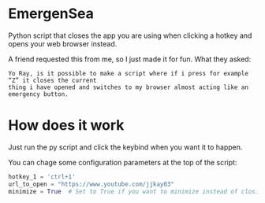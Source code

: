 # EmergenSea
Python script that closes the app you are using when clicking a hotkey and opens your web browser instead.

A friend requested this from me, so I just made it for fun. What they asked:
```
Yo Ray, is it possible to make a script where if i press for example “Z” it closes the current 
thing i have opened and switches to my browser almost acting like an emergency button.
```

# How does it work 

Just run the py script and click the keybind when you want it to happen.

You can chage some configuration parameters at the top of the script:
```py
hotkey_1 = 'ctrl+1'
url_to_open = "https://www.youtube.com/jjkay03"
minimize = True  # Set to True if you want to minimize instead of closing
```
